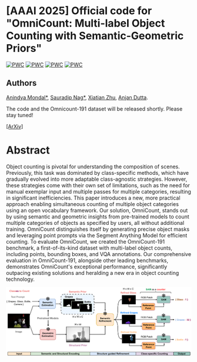 # [AAAI 2025] Official code for "OmniCount: Multi-label Object Counting with Semantic-Geometric Priors"

[![PWC](https://img.shields.io/endpoint.svg?url=https://paperswithcode.com/badge/omnicount-multi-label-object-counting-with/object-counting-on-pascal-voc-2007-count-test)](https://paperswithcode.com/sota/object-counting-on-pascal-voc-2007-count-test?p=omnicount-multi-label-object-counting-with) [![PWC](https://img.shields.io/endpoint.svg?url=https://paperswithcode.com/badge/omnicount-multi-label-object-counting-with/training-free-object-counting-on-fsc147)](https://paperswithcode.com/sota/training-free-object-counting-on-fsc147?p=omnicount-multi-label-object-counting-with) [![PWC](https://img.shields.io/endpoint.svg?url=https://paperswithcode.com/badge/omnicount-multi-label-object-counting-with/training-free-object-counting-on-omnicount)](https://paperswithcode.com/sota/training-free-object-counting-on-omnicount?p=omnicount-multi-label-object-counting-with) [![PWC](https://img.shields.io/endpoint.svg?url=https://paperswithcode.com/badge/omnicount-multi-label-object-counting-with/object-counting-on-omnicount-191)](https://paperswithcode.com/sota/object-counting-on-omnicount-191?p=omnicount-multi-label-object-counting-with)

## Authors
[Anindya Mondal*](https://scholar.google.com/citations?user=qjQmNJMAAAAJ&hl=en), [Sauradip Nag*](https://sauradip.github.io/), [Xiatian Zhu](https://surrey-uplab.github.io/), [Anjan Dutta](https://sites.google.com/site/2adutta/).

The code and the Omnicount-191 dataset will be released shortly. Please stay tuned! 

[[ArXiv]](https://arxiv.org/abs/2403.05435)
# Abstract

Object counting is pivotal for understanding the composition of scenes. Previously, this task was dominated by class-specific methods, which have gradually evolved into more adaptable class-agnostic strategies. However, these strategies come with their own set of limitations, such as the need for manual exemplar input and multiple passes for multiple categories, resulting in significant inefficiencies. This paper introduces a new, more practical approach enabling simultaneous counting of multiple object categories using an open vocabulary framework. Our solution, OmniCount, stands out by using semantic and geometric insights from pre-trained models to count multiple categories of objects as specified by users, all without additional training. OmniCount distinguishes itself by generating precise object masks and leveraging point prompts via the Segment Anything Model for efficient counting. To evaluate OmniCount, we created the OmniCount-191 benchmark, a first-of-its-kind dataset with multi-label object counts, including points, bounding boxes, and VQA annotations. Our comprehensive evaluation in OmniCount-191, alongside other leading benchmarks, demonstrates OmniCount's exceptional performance, significantly outpacing existing solutions and heralding a new era in object counting technology.


![image](https://github.com/mondalanindya/OmniCount/blob/main/assets/figs/pipeline_v2.png)




